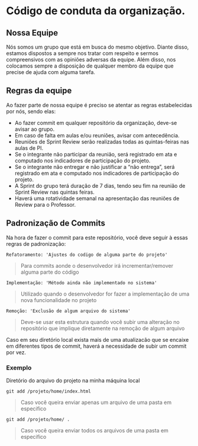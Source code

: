 # Código de conduta da organização.

## Nossa Equipe

Nós somos um grupo que está em busca do mesmo objetivo. Diante disso, estamos dispostos
a sempre nos tratar com respeito e sermos compreensivos com as opiniões adversas da equipe.
Além disso, nos colocamos sempre a disposição de qualquer membro da equipe que precise de ajuda com alguma tarefa.

## Regras da equipe

Ao fazer parte de nossa equipe é preciso se atentar as regras estabelecidas por nós, sendo elas:

<ul>
  <li>Ao fazer commit em qualquer repositório da organização, deve-se avisar ao grupo.</li>
  <li>Em caso de falta em aulas e/ou reuniões, avisar com antecedência.</li>
  <li>Reuniões de Sprint Review serão realizadas todas as quintas-feiras nas aulas de PI.</li>
  <li>Se o integrante não participar da reunião, será registrado em ata e computado nos indicadores de participação do projeto.</li>
  <li>Se o integrante não entregar e não justificar a “não entrega”, será registrado em ata e computado nos indicadores de participação do projeto.</li>
  <li>A Sprint do grupo terá duração de 7 dias, tendo seu fim na reunião de Sprint Review nas quintas feiras.</li>
  <li>Haverá uma rotatividade semanal na apresentação das reuniões de Review para o Professor.</li>
</ul>

## Padronização de Commits

Na hora de fazer o commit para este repositório, você deve seguir à essas regras de padronização:

``Refatoramento: 'Ajustes do codigo de alguma parte do projeto'``
> Para commits aonde o desenvolvedor irá incrementar/remover alguma parte do código

``Implementação: 'Método ainda não implementado no sistema'``
> Utilizado quando o desenvolvedor for fazer a implementação de uma nova funcionalidade no projeto

``Remoção: 'Exclusão de algum arquivo do sistema'``
> Deve-se usar esta estrutura quando você subir uma alteração no repositório que implique diretamente na remoção de algum arquivo

Caso em seu diretório local exista mais de uma atualizacão que se encaixe em diferentes tipos de commit, haverá a necessidade de subir um commit por vez.

### Exemplo

Diretório do arquivo do projeto na minha máquina local

`` git add /projeto/home/index.html `` 
> Caso você queira enviar apenas um arquivo de uma pasta em especifico

`` git add /projeto/home/ . ``
> Caso você queira enviar todos os arquivos de uma pasta em especifico
